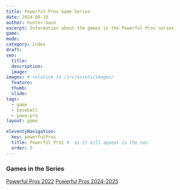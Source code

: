 ```yaml
---
title: Powerful Pros Game Series
date: 2024-08-10
author: hunter-baun
excerpt: Information about the games in the Powerful Pros series
game: 
mode: 
category: Index
draft: 
seo:
  title:
  description:
  image: 
images: # relative to /src/assets/images/
  feature:
  thumb: 
  slide:
tags:
  - game
  - baseball
  - pawa-pro
layout: game

eleventyNavigation:
  key: powerfulPros
  title: Powerful Pros #  as it will appear in the nav
  order: 5 
---
```


<article class="prose max-w-xl lg:max-w-4xl lg:prose-lg">

### Games in the Series

[Powerful Pros 2022](<Powerful Pros 2022>)
[Powerful Pros 2024-2025](<Powerful Pros 2024>)

</article>